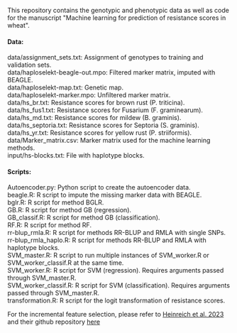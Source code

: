 This repository contains the genotypic and phenotypic data as well as code for the manuscript "Machine learning for prediction of resistance scores in wheat".

#### Data:

data/assignment_sets.txt: Assignment of genotypes to training and validation sets. <br>
data/haploselekt-beagle-out.mpo: Filtered marker matrix, imputed with BEAGLE. <br>
data/haploselekt-map.txt: Genetic map. <br>
data/haploselekt-marker.mpo: Unfiltered marker matrix. <br>
data/hs_br.txt: Resistance scores for brown rust (P. triticina). <br>
data/hs_fus1.txt: Resistance scores for Fusarium (F. graminearum). <br>
data/hs_md.txt: Resistance scores for mildew (B. graminis). <br>
data/hs_septoria.txt: Resistance scores for Septoria (S. graminis). <br>
data/hs_yr.txt: Resistance scores for yellow rust (P. striiformis). <br>
data/Marker_matrix.csv: Marker matrix used for the machine learning methods. <br>
input/hs-blocks.txt: File with haplotype blocks.

#### Scripts:

Autoencoder.py: Python script to create the autoencoder data. <br>
beagle.R: R script to impute the missing marker data with BEAGLE. <br>
bglr.R: R script for method BGLR. <br>
GB.R: R script for method GB (regression). <br>
GB_classif.R: R script for method GB (classification). <br>
RF.R: R script for method RF. <br>
rr-blup_rmla.R: R script for methods RR-BLUP and RMLA with single SNPs. <br>
rr-blup_rmla_haplo.R: R script for methods RR-BLUP and RMLA with haplotype blocks. <br>
SVM_master.R: R script to run multiple instances of SVM_worker.R or SVM_worker_classif.R at the same time. <br>
SVM_worker.R: R script for SVM (regression). Requires arguments passed through SVM_master.R. <br>
SVM_worker_classif.R: R script for SVM (classification). Requires arguments passed through SVM_master.R. <br>
transformation.R: R script for the logit transformation of resistance scores.

For the incremental feature selection, please refer to [Heinreich et al. 2023](https://gsejournal.biomedcentral.com/articles/10.1186/s12711-023-00853-8) and their github repository [here](https://github.com/FelixHeinrich/GP_with_IFS/)
